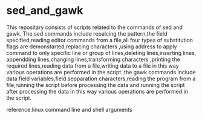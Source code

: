 # sed_and_gawk
This repositary consists of scripts related to the commands of sed and gawk.
The sed commands include repalcing the pattern,the field specified,reading editor commands from a file,all four types of substitution flags
are demonstarted,replacing characters ,using address to apply command to only specific line or group of lines,deleting lines,inserting lines,
appendding lines,changing lines,transforming characters ,printing the required lines,reading data from a file,writing data to a file in this
way various operations are performed in the script.
the gawk commands include data field variables,field sepparation characters,reading the program from a file,running the script before 
processing the data and running the script after processing the data in this way various operations are performed in the script. 

reference:linux command line and shell arguments
